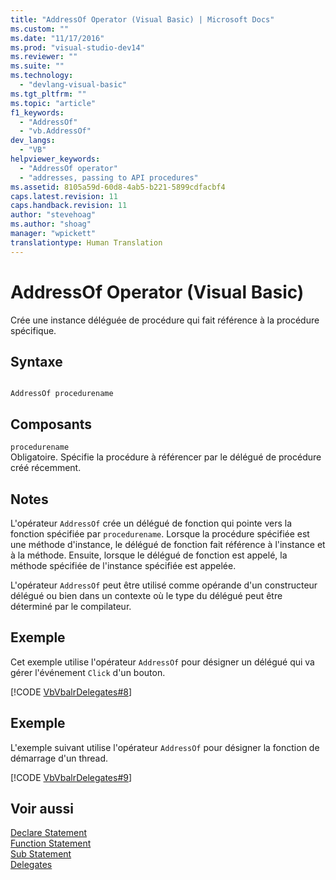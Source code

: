 ```yaml
---
title: "AddressOf Operator (Visual Basic) | Microsoft Docs"
ms.custom: ""
ms.date: "11/17/2016"
ms.prod: "visual-studio-dev14"
ms.reviewer: ""
ms.suite: ""
ms.technology: 
  - "devlang-visual-basic"
ms.tgt_pltfrm: ""
ms.topic: "article"
f1_keywords: 
  - "AddressOf"
  - "vb.AddressOf"
dev_langs: 
  - "VB"
helpviewer_keywords: 
  - "AddressOf operator"
  - "addresses, passing to API procedures"
ms.assetid: 8105a59d-60d8-4ab5-b221-5899cdfacbf4
caps.latest.revision: 11
caps.handback.revision: 11
author: "stevehoag"
ms.author: "shoag"
manager: "wpickett"
translationtype: Human Translation
---
```

# AddressOf Operator (Visual Basic)
Crée une instance déléguée de procédure qui fait référence à la procédure spécifique.  
  
## Syntaxe  
  
```  
  
AddressOf procedurename  
```  
  
## Composants  
 `procedurename`  
 Obligatoire.  Spécifie la procédure à référencer par le délégué de procédure créé récemment.  
  
## Notes  
 L'opérateur `AddressOf` crée un délégué de fonction qui pointe vers la fonction spécifiée par `procedurename`.  Lorsque la procédure spécifiée est une méthode d'instance, le délégué de fonction fait référence à l'instance et à la méthode.  Ensuite, lorsque le délégué de fonction est appelé, la méthode spécifiée de l'instance spécifiée est appelée.  
  
 L'opérateur `AddressOf` peut être utilisé comme opérande d'un constructeur délégué ou bien dans un contexte où le type du délégué peut être déterminé par le compilateur.  
  
## Exemple  
 Cet exemple utilise l'opérateur `AddressOf` pour désigner un délégué qui va gérer l'événement `Click` d'un bouton.  
  
 [!CODE [VbVbalrDelegates#8](../CodeSnippet/VS_Snippets_VBCSharp/VbVbalrDelegates#8)]  
  
## Exemple  
 L'exemple suivant utilise l'opérateur `AddressOf` pour désigner la fonction de démarrage d'un thread.  
  
 [!CODE [VbVbalrDelegates#9](../CodeSnippet/VS_Snippets_VBCSharp/VbVbalrDelegates#9)]  
  
## Voir aussi  
 [Declare Statement](../../../visual-basic/language-reference/statements/declare-statement.md)   
 [Function Statement](../../../visual-basic/language-reference/statements/function-statement.md)   
 [Sub Statement](../../../visual-basic/language-reference/statements/sub-statement.md)   
 [Delegates](../../../visual-basic/programming-guide/language-features/delegates/delegates.md)